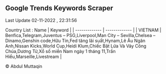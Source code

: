 

## Google Trends Keywords Scraper 
 
Last Update 02-11-2022 , 22:31:56

Country List :
 Name  | Keyword |
| ------------- | ------------- |
| VIETNAM | Benfica,Telegram,Juventus – PSG,Liverpool,Man City – Sevilla,Chelsea – Dinamo,Genshin code,Hữu Tín,Fed tăng lãi suất,Hynam,Lê Âu Ngân Anh,Nissan Kicks,World Cup,Heidi Klum,Chiếc Bật Lửa Và Váy Công Chúa,Dương Tử,Xổ số miền Nam ngày 1 tháng 11,Trần Hiểu,Marseille,Livestream |



© Abdul Muttaqin 

